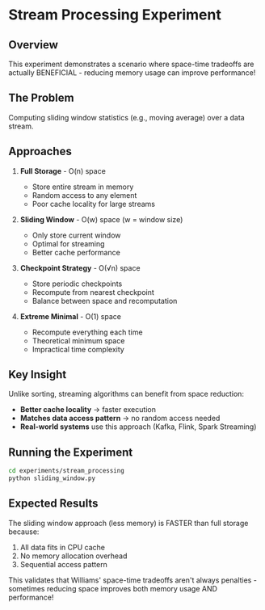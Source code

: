 # Stream Processing Experiment

## Overview
This experiment demonstrates a scenario where space-time tradeoffs are actually BENEFICIAL - reducing memory usage can improve performance!

## The Problem
Computing sliding window statistics (e.g., moving average) over a data stream.

## Approaches

1. **Full Storage** - O(n) space
   - Store entire stream in memory
   - Random access to any element
   - Poor cache locality for large streams

2. **Sliding Window** - O(w) space (w = window size)
   - Only store current window
   - Optimal for streaming
   - Better cache performance

3. **Checkpoint Strategy** - O(√n) space
   - Store periodic checkpoints
   - Recompute from nearest checkpoint
   - Balance between space and recomputation

4. **Extreme Minimal** - O(1) space
   - Recompute everything each time
   - Theoretical minimum space
   - Impractical time complexity

## Key Insight

Unlike sorting, streaming algorithms can benefit from space reduction:
- **Better cache locality** → faster execution
- **Matches data access pattern** → no random access needed
- **Real-world systems** use this approach (Kafka, Flink, Spark Streaming)

## Running the Experiment

```bash
cd experiments/stream_processing
python sliding_window.py
```

## Expected Results

The sliding window approach (less memory) is FASTER than full storage because:
1. All data fits in CPU cache
2. No memory allocation overhead
3. Sequential access pattern

This validates that Williams' space-time tradeoffs aren't always penalties - 
sometimes reducing space improves both memory usage AND performance!